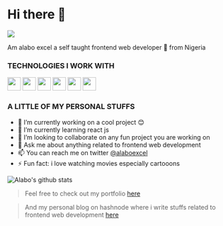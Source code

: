 # Hi there 👋

<img src="https://www.veracode.com/sites/default/files/styles/blog_post_resize_960/public/developer-guide-blog-2.png?itok=JQGRVjEX">

Am alabo excel a self taught frontend web developer 🚀 from Nigeria


### TECHNOLOGIES I WORK WITH

<span>
  <img width="30px" src="https://www.schoolofit.co.za/wp-content/uploads/2020/03/ReactJS-courses.png">
  <img width="30px" src="https://pbs.twimg.com/profile_images/1184135296566251520/TWYoDqir_400x400.png">
  <img width="30px" src="https://upload.wikimedia.org/wikipedia/commons/thumb/9/95/Vue.js_Logo_2.svg/1200px-Vue.js_Logo_2.svg.png">
  <img width="30px" src="https://banner2.cleanpng.com/20181209/yvf/kisspng-javascript-angularjs-node-js-computer-icons-clip-a-clipart-js-5c0d82819a4963.228658921544389249632.jpg">
  <img width="30px" src="https://img.icons8.com/color/452/firebase.png">
  <img width="30px" src="https://img.icons8.com/color/452/bootstrap.png">
</span>

### A LITTLE OF MY PERSONAL STUFFS

- 🔭 I’m currently working on a cool project 😊
- 🌱 I’m currently learning react js
- 👯 I’m looking to collaborate on any fun project you are working on
- 💬 Ask me about anything related to frontend web development
- 📫 You can reach me on twitter <a href="https://twitter.com/alaboExcel">@alaboexcel </a>
- ⚡ Fun fact: i love watching movies especially cartooons


![Alabo's github stats](https://github-readme-stats.vercel.app/api?username=alabo-excel&show_icons=true&theme=radical)


> Feel free to check out my portfolio <a href="https://alabo-excel.vercel.app/">here</a>


> And my personal blog on hashnode where i write stuffs related to frontend web development <a href="https://alaboexcel.hashnode.dev/">here </a>

